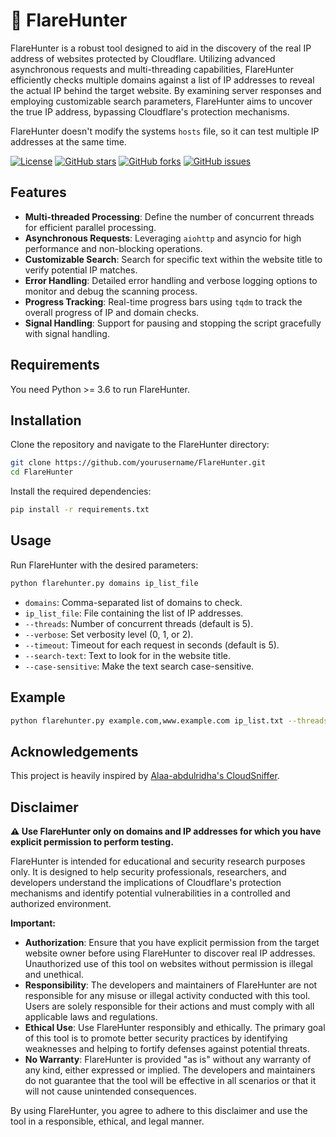 # 🐍 FlareHunter

FlareHunter is a robust tool designed to aid in the discovery of the real IP address of websites protected by Cloudflare. Utilizing advanced asynchronous requests and multi-threading capabilities, FlareHunter efficiently checks multiple domains against a list of IP addresses to reveal the actual IP behind the target website. By examining server responses and employing customizable search parameters, FlareHunter aims to uncover the true IP address, bypassing Cloudflare's protection mechanisms.

FlareHunter doesn't modify the systems `hosts` file, so it can test multiple IP addresses at the same time.

[![License](https://img.shields.io/github/license/steffenkloster/FlareHunter?2)](https://github.com/steffenkloster/FlareHunter/blob/main/LICENSE)
[![GitHub stars](https://img.shields.io/github/stars/steffenkloster/FlareHunter)](https://github.com/steffenkloster/FlareHunter/stargazers)
[![GitHub forks](https://img.shields.io/github/forks/steffenkloster/FlareHunter)](https://github.com/steffenkloster/FlareHunter/network/members)
[![GitHub issues](https://img.shields.io/github/issues/steffenkloster/FlareHunter)](https://github.com/steffenkloster/FlareHunter/issues)

## Features

- **Multi-threaded Processing**: Define the number of concurrent threads for efficient parallel processing.
- **Asynchronous Requests**: Leveraging `aiohttp` and asyncio for high performance and non-blocking operations.
- **Customizable Search**: Search for specific text within the website title to verify potential IP matches.
- **Error Handling**: Detailed error handling and verbose logging options to monitor and debug the scanning process.
- **Progress Tracking**: Real-time progress bars using `tqdm` to track the overall progress of IP and domain checks.
- **Signal Handling**: Support for pausing and stopping the script gracefully with signal handling.

## Requirements

You need Python >= 3.6 to run FlareHunter.

## Installation

Clone the repository and navigate to the FlareHunter directory:

```bash
git clone https://github.com/yourusername/FlareHunter.git
cd FlareHunter
```
Install the required dependencies:

```bash
pip install -r requirements.txt
```

## Usage

Run FlareHunter with the desired parameters:

```bash
python flarehunter.py domains ip_list_file
```

* `domains`: Comma-separated list of domains to check.
* `ip_list_file`: File containing the list of IP addresses.
* `--threads`: Number of concurrent threads (default is 5).
* `--verbose`: Set verbosity level (0, 1, or 2).
* `--timeout`: Timeout for each request in seconds (default is 5).
* `--search-text`: Text to look for in the website title.
* `--case-sensitive`: Make the text search case-sensitive.

## Example

```bash
python flarehunter.py example.com,www.example.com ip_list.txt --threads 10 --verbose 2 --timeout 10 --search-text "Welcome" --case-sensitive
```

## Acknowledgements

This project is heavily inspired by [Alaa-abdulridha's CloudSniffer](https://github.com/Alaa-abdulridha/CloudSniffer "Github Repo").

## Disclaimer

**⚠️ Use FlareHunter only on domains and IP addresses for which you have explicit permission to perform testing.**

FlareHunter is intended for educational and security research purposes only. It is designed to help security professionals, researchers, and developers understand the implications of Cloudflare's protection mechanisms and identify potential vulnerabilities in a controlled and authorized environment.

**Important:**

- **Authorization**: Ensure that you have explicit permission from the target website owner before using FlareHunter to discover real IP addresses. Unauthorized use of this tool on websites without permission is illegal and unethical.
- **Responsibility**: The developers and maintainers of FlareHunter are not responsible for any misuse or illegal activity conducted with this tool. Users are solely responsible for their actions and must comply with all applicable laws and regulations.
- **Ethical Use**: Use FlareHunter responsibly and ethically. The primary goal of this tool is to promote better security practices by identifying weaknesses and helping to fortify defenses against potential threats.
- **No Warranty**: FlareHunter is provided "as is" without any warranty of any kind, either expressed or implied. The developers and maintainers do not guarantee that the tool will be effective in all scenarios or that it will not cause unintended consequences.

By using FlareHunter, you agree to adhere to this disclaimer and use the tool in a responsible, ethical, and legal manner.
